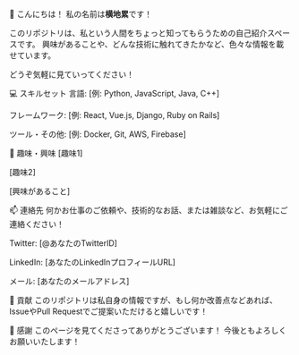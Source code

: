 👋 こんにちは！
私の名前は**横地累**です！

このリポジトリは、私という人間をちょっと知ってもらうための自己紹介スペースです。
興味があることや、どんな技術に触れてきたかなど、色々な情報を載せています。

どうぞ気軽に見ていってください！

💻 スキルセット
言語: [例: Python, JavaScript, Java, C++]

フレームワーク: [例: React, Vue.js, Django, Ruby on Rails]

ツール・その他: [例: Docker, Git, AWS, Firebase]

🔭 趣味・興味
[趣味1]

[趣味2]

[興味があること]

📫 連絡先
何かお仕事のご依頼や、技術的なお話、または雑談など、お気軽にご連絡ください！

Twitter: [@あなたのTwitterID]

LinkedIn: [あなたのLinkedInプロフィールURL]

メール: [あなたのメールアドレス]

🤝 貢献
このリポジトリは私自身の情報ですが、もし何か改善点などあれば、IssueやPull Requestでご提案いただけると嬉しいです！

🙏 感謝
このページを見てくださってありがとうございます！
今後ともよろしくお願いいたします！
